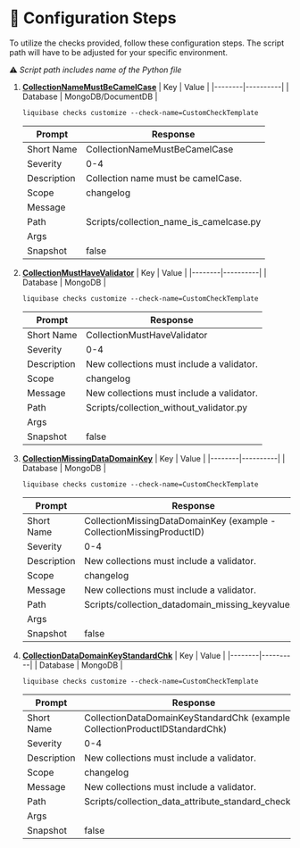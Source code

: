 # 🔧 Configuration Steps
To utilize the checks provided, follow these configuration steps. The script path will have to be adjusted for your specific environment.

⚠️ *Script path includes name of the Python file*
1. [**CollectionNameMustBeCamelCase**](collection_name_is_camelcase.py)
    | Key | Value |
    |--------|----------|
    | Database | MongoDB/DocumentDB |
    ```
    liquibase checks customize --check-name=CustomCheckTemplate
    ```
    | Prompt | Response |
    |--------|----------|
    | Short Name | CollectionNameMustBeCamelCase |
    | Severity | 0-4 |
    | Description | Collection name must be camelCase. |
    | Scope | changelog |
    | Message | |
    | Path | Scripts/collection_name_is_camelcase.py |
    | Args |  |
    | Snapshot | false |
1. [**CollectionMustHaveValidator**](collection_without_validator.py)
    | Key | Value |
    |--------|----------|
    | Database | MongoDB |
    ```
    liquibase checks customize --check-name=CustomCheckTemplate
    ```
    | Prompt | Response |
    |--------|----------|
    | Short Name | CollectionMustHaveValidator |
    | Severity | 0-4 |
    | Description | New collections must include a validator. |
    | Scope | changelog |
    | Message | New collections must include a validator. |
    | Path | Scripts/collection_without_validator.py |
    | Args |  |
    | Snapshot | false |
1. [**CollectionMissingDataDomainKey**](collection_datadomain_missing_keyvalue.py)
    | Key | Value |
    |--------|----------|
    | Database | MongoDB |
    ```
    liquibase checks customize --check-name=CustomCheckTemplate
    ```
    | Prompt | Response |
    |--------|----------|
    | Short Name | CollectionMissingDataDomainKey (example - CollectionMissingProductID) |
    | Severity | 0-4 |
    | Description | New collections must include a validator. |
    | Scope | changelog |
    | Message | New collections must include a validator. |
    | Path | Scripts/collection_datadomain_missing_keyvalue.py |
    | Args |  |
    | Snapshot | false |
1. [**CollectionDataDomainKeyStandardChk**](collection_data_attribute_standard_check.py)
    | Key | Value |
    |--------|----------|
    | Database | MongoDB |
    ```
    liquibase checks customize --check-name=CustomCheckTemplate
    ```
    | Prompt | Response |
    |--------|----------|
    | Short Name | CollectionDataDomainKeyStandardChk (example - CollectionProductIDStandardChk) |
    | Severity | 0-4 |
    | Description | New collections must include a validator. |
    | Scope | changelog |
    | Message | New collections must include a validator. |
    | Path | Scripts/collection_data_attribute_standard_check.py |
    | Args |  |
    | Snapshot | false |

